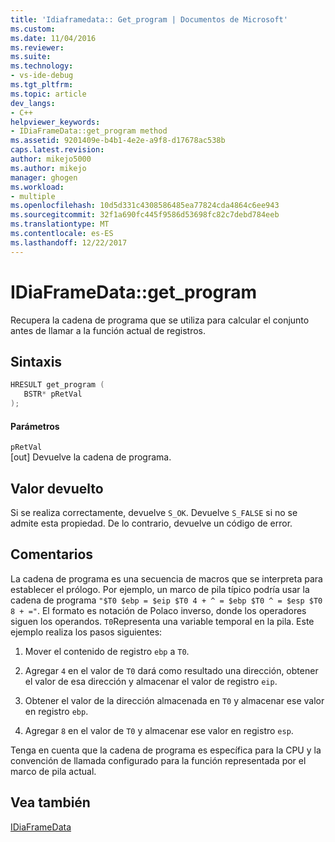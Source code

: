 ```yaml
---
title: 'Idiaframedata:: Get_program | Documentos de Microsoft'
ms.custom: 
ms.date: 11/04/2016
ms.reviewer: 
ms.suite: 
ms.technology:
- vs-ide-debug
ms.tgt_pltfrm: 
ms.topic: article
dev_langs:
- C++
helpviewer_keywords:
- IDiaFrameData::get_program method
ms.assetid: 9201409e-b4b1-4e2e-a9f8-d17678ac538b
caps.latest.revision: 
author: mikejo5000
ms.author: mikejo
manager: ghogen
ms.workload:
- multiple
ms.openlocfilehash: 10d5d331c4308586485ea77824cda4864c6ee943
ms.sourcegitcommit: 32f1a690fc445f9586d53698fc82c7debd784eeb
ms.translationtype: MT
ms.contentlocale: es-ES
ms.lasthandoff: 12/22/2017
---
```

# <a name="idiaframedatagetprogram"></a>IDiaFrameData::get_program
Recupera la cadena de programa que se utiliza para calcular el conjunto antes de llamar a la función actual de registros.  
  
## <a name="syntax"></a>Sintaxis  
  
```C++  
HRESULT get_program (   
   BSTR* pRetVal  
);  
```  
  
#### <a name="parameters"></a>Parámetros  
 `pRetVal`  
 [out] Devuelve la cadena de programa.  
  
## <a name="return-value"></a>Valor devuelto  
 Si se realiza correctamente, devuelve `S_OK`. Devuelve `S_FALSE` si no se admite esta propiedad. De lo contrario, devuelve un código de error.  
  
## <a name="remarks"></a>Comentarios  
 La cadena de programa es una secuencia de macros que se interpreta para establecer el prólogo. Por ejemplo, un marco de pila típico podría usar la cadena de programa `"$T0 $ebp = $eip $T0 4 + ^ = $ebp $T0 ^ = $esp $T0 8 + ="`. El formato es notación de Polaco inverso, donde los operadores siguen los operandos. `T0`Representa una variable temporal en la pila. Este ejemplo realiza los pasos siguientes:  
  
1.  Mover el contenido de registro `ebp` a `T0`.  
  
2.  Agregar `4` en el valor de `T0` dará como resultado una dirección, obtener el valor de esa dirección y almacenar el valor de registro `eip`.  
  
3.  Obtener el valor de la dirección almacenada en `T0` y almacenar ese valor en registro `ebp`.  
  
4.  Agregar `8` en el valor de `T0` y almacenar ese valor en registro `esp`.  
  
 Tenga en cuenta que la cadena de programa es específica para la CPU y la convención de llamada configurado para la función representada por el marco de pila actual.  
  
## <a name="see-also"></a>Vea también  
 [IDiaFrameData](../../debugger/debug-interface-access/idiaframedata.md)